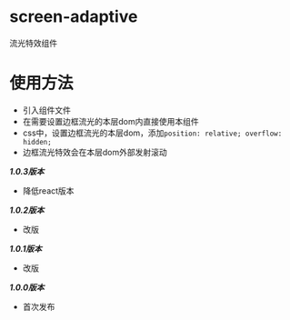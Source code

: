 # screen-adaptive
流光特效组件

# 使用方法
- 引入组件文件
- 在需要设置边框流光的本层dom内直接使用本组件
- css中，设置边框流光的本层dom，添加`position: relative; overflow: hidden;`
- 边框流光特效会在本层dom外部发射滚动

***1.0.3版本***
- 降低react版本

***1.0.2版本***
- 改版

***1.0.1版本***
- 改版

***1.0.0版本***
- 首次发布
